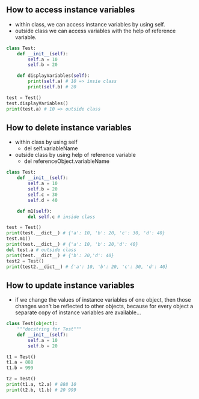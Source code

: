 ## How to access instance variables

- within class, we can access instance variables by using self.
- outside class we can access variables with the help of reference variable.

```py
class Test:
	def __init__(self):
		self.a = 10
		self.b = 20

	def displayVariables(self):
		print(self.a) # 10 => insie class
		print(self.b) # 20

test = Test()
test.displayVariables()
print(test.a) # 10 => outside class
```

## How to delete instance variables

- within class by using self
	- del self.variableName
- outside class by using help of reference variable
	- del referenceObject.variableName

```py
class Test:
	def __init__(self):
		self.a = 10
		self.b = 20
		self.c = 30
		self.d = 40

	def m1(self):
		del self.c # inside class

test = Test()
print(test.__dict__) # {'a': 10, 'b': 20, 'c': 30, 'd': 40}
test.m1()
print(test.__dict__) # {'a': 10, 'b': 20,'d': 40}
del test.a # outside class
print(test.__dict__) # {'b': 20,'d': 40}
test2 = Test()
print(test2.__dict__) # {'a': 10, 'b': 20, 'c': 30, 'd': 40}
```

## How to update instance variables

- if we change the values of instance variables of one object, then those changes won't be reflected to other objects, because for every object a separate copy of instance variables are available...

```py
class Test(object):
	"""docstring for Test"""
	def __init__(self):
		self.a = 10
		self.b = 20

t1 = Test()
t1.a = 888
t1.b = 999

t2 = Test()
print(t1.a, t2.a) # 888 10
print(t2.b, t1.b) # 20 999
```
